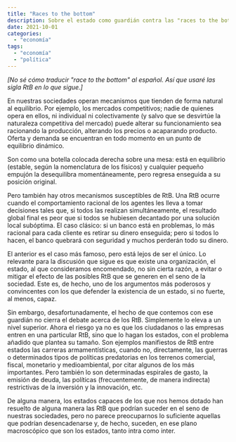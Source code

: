 ```yaml
---
title: "Races to the bottom"
description: Sobre el estado como guardián contra las "races to the bottom"
date: 2021-10-01
categories:
  - "economía"
tags:
  - "economía"
  - "política"
---
```


_[No sé cómo traducir "race to the bottom" al español. Así que usaré las sigla RtB en lo que sigue.]_

En nuestras sociedades operan mecanismos que tienden de forma natural al equilibrio. Por ejemplo, los mercados competitivos; nadie de quienes opera en ellos, ni individual ni colectivamente (y salvo que se desvirtúe la naturaleza competitiva del mercado) puede alterar su funcionamiento sea racionando la producción, alterando los precios o acaparando producto. Oferta y demanda se encuentran en todo momento en un punto de equilibrio dinámico.

Son como una botella colocada derecha sobre una mesa: está en equilibrio (estable, según la nomenclatura de los físicos) y cualquier pequeño empujón la desequilibra momentáneamente, pero regresa enseguida a su posición original.

Pero también hay otros mecanismos susceptibles de RtB. Una RtB ocurre cuando el comportamiento racional de los agentes les lleva a tomar decisiones tales que, si todos las realizan simultáneamente, el resultado global final es peor que si todos se hubiesen decantado por una solución local subóptima. El caso clásico: si un banco está en problemas, lo más racional para cada cliente es retirar su dinero enseguida; pero si todos lo hacen, el banco quebrará con seguridad y muchos perderán todo su dinero.

El anterior es el caso más famoso, pero está lejos de ser el único. Lo relevante para la discusión que sigue es que existe una organización, el estado, al que consideramos encomendado, no sin cierta razón, a evitar o mitigar el efecto de las posibles RtB que se generen en el seno de la sociedad. Este es, de hecho, uno de los argumentos más poderosos y convincentes con los que defender la existencia de un estado, si no fuerte, al menos, capaz.

Sin embargo, desafortunadamente, el hecho de que contemos con ese guardián no cierra el debate acerca de los RtB. Simplemente lo eleva a un nivel superior. Ahora el riesgo ya no es que los ciudadanos o las empresas entren en una particular RtB, sino que lo hagan los estados, con el problema añadido que plantea su tamaño. Son ejemplos manifiestos de RtB entre estados las carreras armamentísticas, cuando no, directamente, las guerras o determinados tipos de políticas predatorias en los terrenos comercial, fiscal, monetario y medioambiental, por citar algunos de los más importantes. Pero también lo son determinadas espirales de gasto, la emisión de deuda, las políticas (frecuentemente, de manera indirecta) restrictivas de la inversión y la innovación, etc.

De alguna manera, los estados capaces de los que nos hemos dotado han resuelto de alguna manera las RtB que podrían suceder en el seno de nuestras sociedades, pero no parece preocuparnos lo suficiente aquellas que podrían desencadenarse y, de hecho, suceden, en ese plano macroscópico que son los estados, tanto intra como inter.
